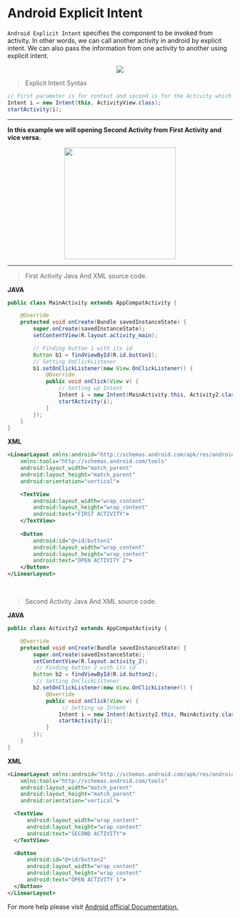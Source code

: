 # Android Explicit Intent 
`Android Explicit Intent` specifies the component to be invoked from activity. In other words, we can call another activity in android by explicit intent. We can also pass the information from one activity to another using explicit intent.
</br>
<p align="center"><img src= "https://user-images.githubusercontent.com/51878265/134875596-00d1a6ec-2530-460c-b317-890300dcecba.png"></p>


> Explicit Intent Syntax
```java
// First parameter is for context and second is for the Activity which we want to open.
Intent i = new Intent(this, ActivityView.class);
startActivity(i);
```
---
**In this example we will opening Second Activity from First Activity and vice versa.**
</br>
<p align="center"><img src= "https://user-images.githubusercontent.com/51878265/134875597-41f17555-37ab-4bf4-9365-0d1ba468101a.GIF"  length="900" width="250"></p>

---
> First Activity Java And XML source code.

**JAVA**

```java
public class MainActivity extends AppCompatActivity {

    @Override
    protected void onCreate(Bundle savedInstanceState) {
        super.onCreate(savedInstanceState);
        setContentView(R.layout.activity_main);

        // Finding button 1 with its id
        Button b1 = findViewById(R.id.button1);
        // Setting OnClickListener
        b1.setOnClickListener(new View.OnClickListener() {
            @Override
            public void onClick(View v) {
                // Setting up Intent
                Intent i = new Intent(MainActivity.this, Activity2.class);
                startActivity(i);
            }
        });
    }
}
```
**XML**
```XML
<LinearLayout xmlns:android="http://schemas.android.com/apk/res/android"
    xmlns:tools="http://schemas.android.com/tools"
    android:layout_width="match_parent"
    android:layout_height="match_parent"
    android:orientation="vertical">

    <TextView
        android:layout_width="wrap_content"
        android:layout_height="wrap_content"
        android:text="FIRST ACTIVITY">
    </TextView>
    
    <Button
        android:id="@+id/button1"
        android:layout_width="wrap_content"
        android:layout_height="wrap_content"
        android:text="OPEN ACTIVITY 2">
    </Button>
</LinearLayout>
```
</br>

> Second Activity Java And XML source code.

**JAVA**
```java
public class Activity2 extends AppCompatActivity {

    @Override
    protected void onCreate(Bundle savedInstanceState) {
        super.onCreate(savedInstanceState);
        setContentView(R.layout.activity_2);
         // Finding button 2 with its id
        Button b2 = findViewById(R.id.button2);
         // Setting OnClickListener
        b2.setOnClickListener(new View.OnClickListener() {
            @Override
            public void onClick(View v) {
                 // Setting up Intent
                Intent i = new Intent(Activity2.this, MainActivity.class);
                startActivity(i);
            }
        });
    }
}
```
**XML**
```XML
<LinearLayout xmlns:android="http://schemas.android.com/apk/res/android"
    xmlns:tools="http://schemas.android.com/tools"
    android:layout_width="match_parent"
    android:layout_height="match_parent"
    android:orientation="vertical">

  <TextView
      android:layout_width="wrap_content"
      android:layout_height="wrap_content"
      android:text="SECOND ACTIVITY">
  </TextView>

  <Button
      android:id="@+id/button2"
      android:layout_width="wrap_content"
      android:layout_height="wrap_content"
      android:text="OPEN ACTIVITY 1">
  </Button>
</LinearLayout>
```
For more help please visit [Android official Documentation.](https://developer.android.com/guide/components/intents-filters)
